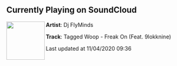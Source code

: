 ## Currently Playing on SoundCloud

[<img align="left" width="100" src="https://i1.sndcdn.com/artworks-51ejct7rmWEo5dvA-gYlNew-t50x50.jpg">](https://soundcloud.com/djflyminds/tagged-woop-freak-on-feat)

**Artist**: Dj FlyMinds 

**Track**: Tagged Woop - Freak On (Feat. 9lokknine)

Last updated at 11/04/2020 09:36
